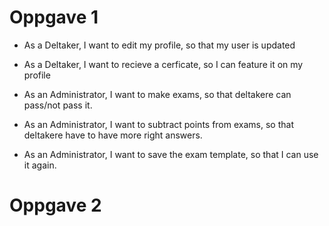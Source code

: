 # Oppgave 1

* As a Deltaker, I want to edit my profile, so that my user is updated 
* As a Deltaker, I want to recieve a cerficate, so I can feature it on my profile


* As an Administrator, I want to make exams, so that deltakere can pass/not pass it.
* As an Administrator, I want to subtract points from exams, so that deltakere have to have more right answers. 
* As an Administrator, I want to save the exam template, so that I can use it again.

# Oppgave 2


